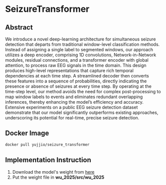 # SeizureTransformer

## Abstract
We introduce a novel deep-learning architecture for simultaneous seizure detection that departs from traditional window-level classification methods. Instead of assigning a single label to segmented windows, our approach utilizes a deep encoder, comprising 1D convolutions, Network-in-Network modules, residual connections, and a transformer encoder with global attention, to process raw EEG signals in the time domain. This design produces high-level representations that capture rich temporal dependencies at each time step. A streamlined decoder then converts these features into a sequence of probabilities, directly indicating the presence or absence of seizures at every time step. By operating at the time-step level, our method avoids the need for complex post-processing to map window labels to events and eliminates redundant overlapping inferences, thereby enhancing the model’s efficiency and accuracy. Extensive experiments on a public EEG seizure detection dataset demonstrate that our model significantly outperforms existing approaches, underscoring its potential for real-time, precise seizure detection.

## Docker Image
```bash
docker pull yujjio/seizure_transformer
```

## Implementation Instruction
1. Download the model's weight from [here](https://drive.google.com/drive/folders/17pKhwFc4x1_2zwXTndKawoNKlaXIW-VE?usp=sharing)
2. Put the weight file in **wu_2025/src/wu_2025**
